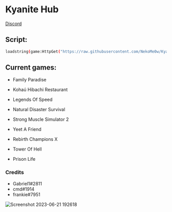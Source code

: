 
# Kyanite Hub

[Discord](https://discord.gg/hmdFC4GvMU)
## Script:
```bash
loadstring(game:HttpGet("https://raw.githubusercontent.com/NekoMe0w/KyaniteHub/main/loader.lua", true))()
```
## Current games:

- Family Paradise

- Kohaú Hibachi Restaurant

- Legends Of Speed

- Natural Disaster Survival

- Strong Muscle Simulator 2

- Yeet A Friend

- Rebirth Champions X

- Tower Of Hell

- Prison Life

### Credits
- Gabriel1#2811
- cmd#1914
- frankie#7951
  
![Screenshot 2023-06-21 192618](https://github.com/NekoMe0w/KyaniteHub/assets/130473871/3c175bd0-5606-44c8-9ca4-af24e9526796)



